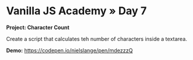 # Vanilla JS Academy » Day 7

**Project: Character Count**

Create a script that calculates teh number of characters inside a textarea.

**Demo:** https://codepen.io/nielslange/pen/mdezzzQ
